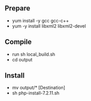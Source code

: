 ## Prepare ##
- yum install -y gcc gcc-c++
- yum -y install libxml2 libxml2-devel
## Compile ##
- run sh local_build.sh
- cd output
## Install ##
- mv output/* [Destination]
- sh php-install-7.2.11.sh

